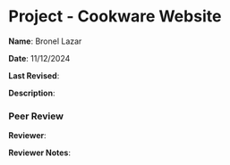 # Project - Cookware Website

**Name**: Bronel Lazar

**Date**: 11/12/2024

**Last Revised**: 

**Description**: 

### Peer Review

**Reviewer**: 

**Reviewer Notes**: 
